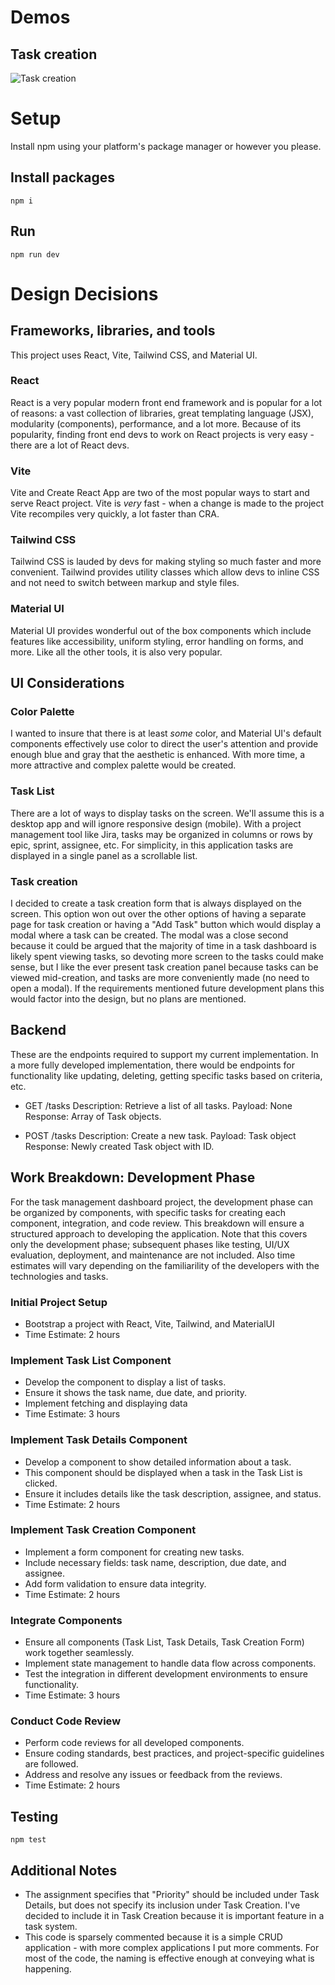 # Demos
## Task creation
![Task creation](https://github.com/adam-zakaria/task_dashboard/blob/main/public/demo_gifs/create%20tasks.gif "Task creation")

# Setup
Install npm using your platform's package manager or however you please.

## Install packages
`npm i`

## Run
`npm run dev`

# Design Decisions

## Frameworks, libraries, and tools
This project uses React, Vite, Tailwind CSS, and Material UI. 

### React
React is a very popular modern front end framework and is popular for a lot of reasons: a vast collection of libraries, great templating language (JSX), modularity (components), performance, and a lot more. Because of its popularity, finding front end devs to work on React projects is very easy - there are a lot of React devs. 

### Vite
Vite and Create React App are two of the most popular ways to start and serve React project. Vite is *very* fast - when a change is made to the project Vite recompiles very quickly, a lot faster than CRA. 

### Tailwind CSS
Tailwind CSS is lauded by devs for making styling so much faster and more convenient. Tailwind provides utility classes which allow devs to inline CSS and not need to switch between markup and style files. 

### Material UI
Material UI provides wonderful out of the box components which include features like accessibility, uniform styling, error handling on forms, and more. Like all the other tools, it is also very popular.

## UI Considerations

### Color Palette
I wanted to insure that there is at least *some* color, and Material UI's default components effectively use color to direct the user's attention and provide enough blue and gray that the aesthetic is enhanced. With more time, a more attractive and complex palette would be created.

### Task List 
There are a lot of ways to display tasks on the screen. We'll assume this is a desktop app and will ignore responsive design (mobile). With a project management tool like Jira, tasks may be organized in columns or rows by epic, sprint, assignee, etc. For simplicity, in this application tasks are displayed in a single panel as a scrollable list.

### Task creation
I decided to create a task creation form that is always displayed on the screen. This option won out over the other options of having a separate page for task creation or having a "Add Task" button which would display a modal where a task can be created. The modal was a close second because it could be argued that the majority of time in a task dashboard is likely spent viewing tasks, so devoting more screen to the tasks could make sense, but I like the ever present task creation panel because tasks can be viewed mid-creation, and tasks are more conveniently made (no need to open a modal). If the requirements mentioned future development plans this would factor into the design, but no plans are mentioned.

## Backend
These are the endpoints required to support my current implementation. In a more fully developed implementation, there would be endpoints for functionality like updating, deleting, getting specific tasks based on criteria, etc.

* GET /tasks
Description: Retrieve a list of all tasks.
Payload: None
Response: Array of Task objects.

* POST /tasks
Description: Create a new task.
Payload: Task object
Response: Newly created Task object with ID.

## Work Breakdown: Development Phase
For the task management dashboard project, the development phase can be organized by components, with specific tasks for creating each component, integration, and code review. This breakdown will ensure a structured approach to developing the application. Note that this covers only the development phase; subsequent phases like testing, UI/UX evaluation, deployment, and maintenance are not included.
Also time estimates will vary depending on the familiarility of the developers with the technologies and tasks.

### Initial Project Setup
* Bootstrap a project with React, Vite, Tailwind, and MaterialUI
* Time Estimate: 2 hours

### Implement Task List Component
* Develop the component to display a list of tasks.
* Ensure it shows the task name, due date, and priority.
* Implement fetching and displaying data
* Time Estimate: 3 hours

### Implement Task Details Component
* Develop a component to show detailed information about a task.
* This component should be displayed when a task in the Task List is clicked.
* Ensure it includes details like the task description, assignee, and status.
* Time Estimate: 2 hours

### Implement Task Creation Component
* Implement a form component for creating new tasks.
* Include necessary fields: task name, description, due date, and assignee.
* Add form validation to ensure data integrity.
* Time Estimate: 2 hours

### Integrate Components
* Ensure all components (Task List, Task Details, Task Creation Form) work together seamlessly.
* Implement state management to handle data flow across components.
* Test the integration in different development environments to ensure functionality.
* Time Estimate: 3 hours

### Conduct Code Review
* Perform code reviews for all developed components.
* Ensure coding standards, best practices, and project-specific guidelines are followed.
* Address and resolve any issues or feedback from the reviews.
* Time Estimate: 2 hours

## Testing
`npm test`

## Additional Notes
* The assignment specifies that "Priority" should be included under Task Details, but does not specify its inclusion under Task Creation. I've decided to include it in Task Creation because it is important feature in a task system.
* This code is sparsely commented because it is a simple CRUD application - with more complex applications I put more comments. For most of the code, the naming is effective enough at conveying what is happening.